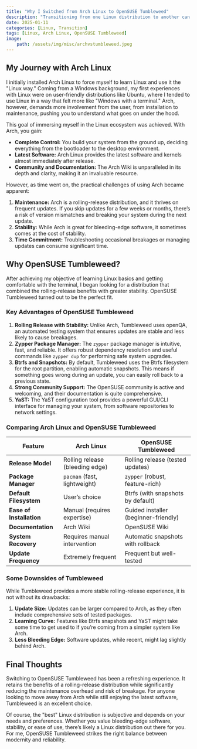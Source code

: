 ```yaml
---
title: "Why I Switched from Arch Linux to OpenSUSE Tumbleweed"
description: "Transitioning from one Linux distribution to another can often be a significant decision, especially when you are moving between two rolling-release distributions like Arch Linux and OpenSUSE Tumbleweed. Here's why I made the switch and some insights into the pros and cons of each."
date: 2025-01-11
categories: [Linux, Transition]
tags: [Linux, Arch Linux, OpenSUSE Tumbleweed]
image:
    path: /assets/img/misc/archvstumbleweed.jpeg
---
```


## My Journey with Arch Linux

I initially installed Arch Linux to force myself to learn Linux and use it the "Linux way." Coming from a Windows background, my first experiences with Linux were on user-friendly distributions like Ubuntu, where I tended to use Linux in a way that felt more like "Windows with a terminal." Arch, however, demands more involvement from the user, from installation to maintenance, pushing you to understand what goes on under the hood.

This goal of immersing myself in the Linux ecosystem was achieved. With Arch, you gain:

- **Complete Control:** You build your system from the ground up, deciding everything from the bootloader to the desktop environment.
- **Latest Software:** Arch Linux provides the latest software and kernels almost immediately after release.
- **Community and Documentation:** The Arch Wiki is unparalleled in its depth and clarity, making it an invaluable resource.

However, as time went on, the practical challenges of using Arch became apparent:

1. **Maintenance:** Arch is a rolling-release distribution, and it thrives on frequent updates. If you skip updates for a few weeks or months, there’s a risk of version mismatches and breaking your system during the next update.
2. **Stability:** While Arch is great for bleeding-edge software, it sometimes comes at the cost of stability.
3. **Time Commitment:** Troubleshooting occasional breakages or managing updates can consume significant time.

## Why OpenSUSE Tumbleweed?

After achieving my objective of learning Linux basics and getting comfortable with the terminal, I began looking for a distribution that combined the rolling-release benefits with greater stability. OpenSUSE Tumbleweed turned out to be the perfect fit.

### Key Advantages of OpenSUSE Tumbleweed

1. **Rolling Release with Stability:** Unlike Arch, Tumbleweed uses openQA, an automated testing system that ensures updates are stable and less likely to cause breakages.
2. **Zypper Package Manager:** The `zypper` package manager is intuitive, fast, and reliable. It offers robust dependency resolution and useful commands like `zypper dup` for performing safe system upgrades.
3. **Btrfs and Snapshots:** By default, Tumbleweed uses the Btrfs filesystem for the root partition, enabling automatic snapshots. This means if something goes wrong during an update, you can easily roll back to a previous state.
4. **Strong Community Support:** The OpenSUSE community is active and welcoming, and their documentation is quite comprehensive.
5. **YaST:** The YaST configuration tool provides a powerful GUI/CLI interface for managing your system, from software repositories to network settings.

### Comparing Arch Linux and OpenSUSE Tumbleweed

| Feature                  | Arch Linux                            | OpenSUSE Tumbleweed                 |
|--------------------------|---------------------------------------|-------------------------------------|
| **Release Model**        | Rolling release (bleeding edge)      | Rolling release (tested updates)   |
| **Package Manager**      | `pacman` (fast, lightweight)         | `zypper` (robust, feature-rich)    |
| **Default Filesystem**   | User’s choice                        | Btrfs (with snapshots by default)  |
| **Ease of Installation** | Manual (requires expertise)          | Guided installer (beginner-friendly)|
| **Documentation**        | Arch Wiki                            | OpenSUSE Wiki                      |
| **System Recovery**      | Requires manual intervention         | Automatic snapshots with rollback  |
| **Update Frequency**     | Extremely frequent                   | Frequent but well-tested           |

### Some Downsides of Tumbleweed

While Tumbleweed provides a more stable rolling-release experience, it is not without its drawbacks:

1. **Update Size:** Updates can be larger compared to Arch, as they often include comprehensive sets of tested packages.
2. **Learning Curve:** Features like Btrfs snapshots and YaST might take some time to get used to if you’re coming from a simpler system like Arch.
3. **Less Bleeding Edge:** Software updates, while recent, might lag slightly behind Arch.

## Final Thoughts

Switching to OpenSUSE Tumbleweed has been a refreshing experience. It retains the benefits of a rolling-release distribution while significantly reducing the maintenance overhead and risk of breakage. For anyone looking to move away from Arch while still enjoying the latest software, Tumbleweed is an excellent choice.

Of course, the "best" Linux distribution is subjective and depends on your needs and preferences. Whether you value bleeding-edge software, stability, or ease of use, there’s likely a Linux distribution out there for you. For me, OpenSUSE Tumbleweed strikes the right balance between modernity and reliability.
